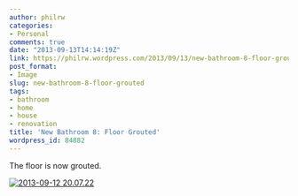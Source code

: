 ```yaml
---
author: philrw
categories:
- Personal
comments: true
date: "2013-09-13T14:14:19Z"
link: https://philrw.wordpress.com/2013/09/13/new-bathroom-8-floor-grouted/
post_format:
- Image
slug: new-bathroom-8-floor-grouted
tags:
- bathroom
- home
- house
- renovation
title: 'New Bathroom 8: Floor Grouted'
wordpress_id: 84882
---
```


The floor is now grouted.

[![2013-09-12 20.07.22](/images/2013-09-12-20.07.22-300x225.jpg)](/images/2013-09-12-20-07-22.jpg)
